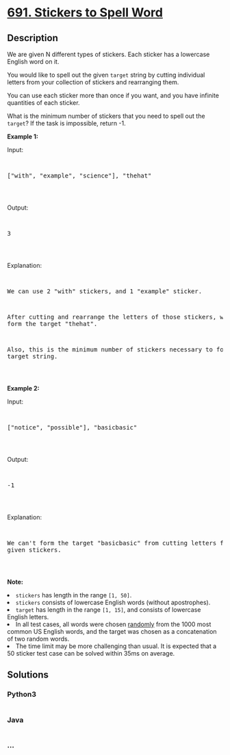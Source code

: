 # [691. Stickers to Spell Word](https://leetcode.com/problems/stickers-to-spell-word)



## Description

<p>

We are given N different types of stickers.  Each sticker has a lowercase English word on it.

</p><p>

You would like to spell out the given <code>target</code> string by cutting individual letters from your collection of stickers and rearranging them.

</p><p>

You can use each sticker more than once if you want, and you have infinite quantities of each sticker.

</p><p>

What is the minimum number of stickers that you need to spell out the <code>target</code>?  If the task is impossible, return -1.

</p>



<p><b>Example 1:</b></p>

<p>Input:<pre>

["with", "example", "science"], "thehat"

</pre></p>



<p>Output:<pre>

3

</pre></p>



<p>Explanation:<pre>

We can use 2 "with" stickers, and 1 "example" sticker.

After cutting and rearrange the letters of those stickers, we can form the target "thehat".

Also, this is the minimum number of stickers necessary to form the target string.

</pre></p>



<p><b>Example 2:</b></p>

<p>Input:<pre>

["notice", "possible"], "basicbasic"

</pre></p>



<p>Output:<pre>

-1

</pre></p>



<p>Explanation:<pre>

We can't form the target "basicbasic" from cutting letters from the given stickers.

</pre></p>



<p><b>Note:</b>

<li><code>stickers</code> has length in the range <code>[1, 50]</code>.</li>

<li><code>stickers</code> consists of lowercase English words (without apostrophes).</li>

<li><code>target</code> has length in the range <code>[1, 15]</code>, and consists of lowercase English letters.</li>

<li>In all test cases, all words were chosen <u>randomly</u> from the 1000 most common US English words, and the target was chosen as a concatenation of two random words.</li>

<li>The time limit may be more challenging than usual.  It is expected that a 50 sticker test case can be solved within 35ms on average.</li>

</p>

## Solutions

<!-- tabs:start -->

### **Python3**

```python

```

### **Java**

```java

```

### **...**

```

```

<!-- tabs:end -->
